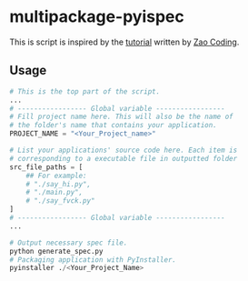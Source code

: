# multipackage-pyispec

This is script is inspired by the [tutorial](https://www.zacoding.com/en/post/pyinstaller-create-multiple-executables/) written by [Zao Coding](https://www.zacoding.com/en/about/).

## Usage

```python
# This is the top part of the script.
...
# ----------------- Global variable -----------------
# Fill project name here. This will also be the name of 
# the folder's name that contains your application.
PROJECT_NAME = "<Your_Project_name>" 

# List your applications' source code here. Each item is
# corresponding to a executable file in outputted folder
src_file_paths = [
    ## For example:
    # "./say_hi.py",
    # "./main.py",
    # "./say_fvck.py"
]
# ----------------- Global variable -----------------
...
```

```python
# Output necessary spec file.
python generate_spec.py
# Packaging application with PyInstaller.
pyinstaller ./<Your_Project_Name>
```
